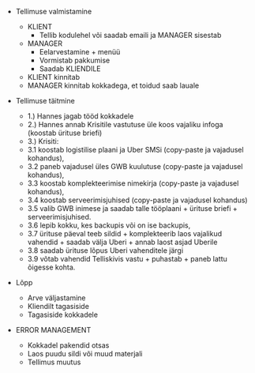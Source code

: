 * Tellimuse valmistamine
    * KLIENT
        * Tellib kodulehel või saadab emaili ja MANAGER sisestab
    * MANAGER
        * Eelarvestamine + menüü
        * Vormistab pakkumise
        * Saadab KLIENDILE
    * KLIENT kinnitab
    * MANAGER kinnitab kokkadega, et toidud saab lauale
* Tellimuse täitmine
    * 1.) Hannes jagab tööd kokkadele
    * 2.) Hannes annab Krisitile vastutuse üle koos vajaliku infoga (koostab ürituse briefi)
    * 3.) Krisiti:
    * 3.1 koostab logistilise plaani ja Uber SMSi (copy-paste ja vajadusel kohandus),
    * 3.2 paneb vajadusel üles GWB kuulutuse (copy-paste ja vajadusel kohandus),
    * 3.3 koostab komplekteerimise nimekirja  (copy-paste ja vajadusel kohandus),
    * 3.4 koostab serveerimisjuhised (copy-paste ja vajadusel kohandus)
    * 3.5 valib GWB inimese ja saadab talle tööplaani + ürituse briefi + serveerimisjuhised.
    * 3.6 lepib kokku, kes backupis või on ise backupis,
    * 3.7 ürituse päeval teeb sildid + komplekteerib laos vajalikud vahendid + saadab välja Uberi + annab laost asjad Uberile
    * 3.8 saadab ürituse lõpus Uberi vahenditele järgi
    * 3.9 võtab vahendid Telliskivis vastu + puhastab + paneb lattu õigesse kohta.
* Lõpp
    * Arve väljastamine
    * Kliendilt tagasiside
    * Tagasiside kokkadele

* ERROR MANAGEMENT
    * Kokkadel pakendid otsas
    * Laos puudu sildi või muud materjali
    * Tellimus muutus
